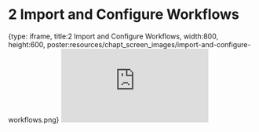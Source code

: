 # 2 Import and Configure Workflows
 
{type: iframe, title:2 Import and Configure Workflows, width:800, height:600, poster:resources/chapt_screen_images/import-and-configure-workflows.png}
![](https://jhudatascience.org/AnVIL_Book_WDL/no_toc/import-and-configure-workflows.html)
 

 
